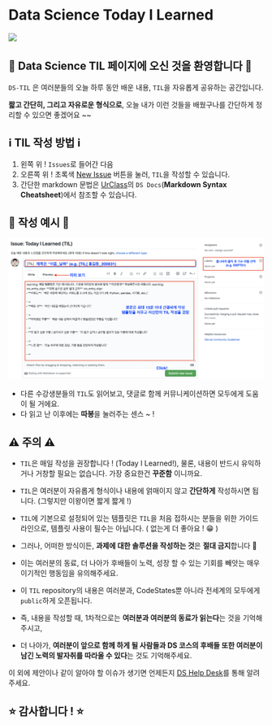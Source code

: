 # Data Science Today I Learned

<img src='https://user-images.githubusercontent.com/6457691/92992339-2ca7a200-f525-11ea-8ce4-8c487a21cc86.jpg'>

## :pencil: Data Science TIL 페이지에 오신 것을 환영합니다 :pencil:

`DS-TIL` 은 여러분들의 오늘 하루 동안 배운 내용, `TIL`을 자유롭게 공유하는 공간입니다.

**짧고 간단히, 그리고 자유로운 형식으로**, 오늘 내가 이런 것들을 배웠구나를 간단하게 정리할 수 있으면 좋겠어요 ~~

## :information_source: TIL 작성 방법 :information_source:

1. 왼쪽 위 ! `Issues`로 들어간 다음
2. 오른쪽 위 ! 초록색 [New Issue](https://github.com/codestates/ds-TIL/issues/new/choose) 버튼을 눌러, `TIL`을 작성할 수 있습니다.
3. 간단한 markdown 문법은 [UrClass](https://urclass.codestates.com/)의 `DS Docs`(**Markdown Syntax Cheatsheet**)에서 참조할 수 있습니다.

## :bookmark_tabs: 작성 예시 :bookmark_tabs:
<img src="TIL_description.png" width='800'>

- 다른 수강생분들의 `TIL`도 읽어보고, 댓글로 함께 커뮤니케이션하면 모두에게 도움이 될 거에요.
- 다 읽고 난 이후에는 **따봉**을 눌러주는 센스 ~ !

## :warning: 주의 :warning:

- `TIL`은 매일 작성을 권장합니다 ! (Today I Learned!), 물론, 내용이 반드시 유익하거나 거창할 필요는 없습니다. 가장 중요한건 **꾸준함** 이니까요.
- `TIL`은 여러분이 자유롭게 형식이나 내용에 얽매이지 않고 **간단하게** 작성하시면 됩니다. (그렇지만 이왕이면 짧게 짧게 !)
- `TIL`에 기본으로 설정되어 있는 템플릿은 `TIL`을 처음 접하시는 분들을 위한 가이드라인으로, 템플릿 사용이 필수는 아닙니다. ( 없는게 더 좋아요 ! :grin: )

- 그러나, 어떠한 방식이든, **과제에 대한 솔루션을 작성하는 것**은 **절대 금지**합니다 🚫 
- 이는 여러분의 동료, 더 나아가 후배들이 노력, 성장 할 수 있는 기회를 빼앗는 매우 이기적인 행동임을 유의해주세요.

- 이 `TIL` repository의 내용은 여러분과, CodeStates뿐 아니라 전세계의 모두에게 `public`하게 오픈됩니다.
- 즉, 내용을 작성할 때, 1차적으로는 **여러분과 여러분의 동료가 읽는다**는 것을 기억해주시고,
- 더 나아가, **여러분이 앞으로 함께 하게 될 사람들과 DS 코스의 후배들 또한 여러분이 남긴 노력의 발자취를 따라올 수 있다**는 것도 기억해주세요.

이 외에 제안이나 같이 알아야 할 이슈가 생기면 언제든지 [DS Help Desk](https://github.com/codestates/help-desk-ds)를 통해 알려주세요.

## ⭐ 감사합니다 ! ⭐
